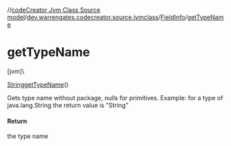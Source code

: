 //[codeCreator Jvm Class Source model](../../../index.md)/[dev.warrengates.codecreator.source.jvmclass](../index.md)/[FieldInfo](index.md)/[getTypeName](get-type-name.md)

# getTypeName

[jvm]\

[String](https://docs.oracle.com/javase/8/docs/api/java/lang/String.html)[getTypeName](get-type-name.md)()

Gets type name without package, nulls for primitives. Example: for a type of java.lang.String the return value is &quot;String&quot;

#### Return

the type name
